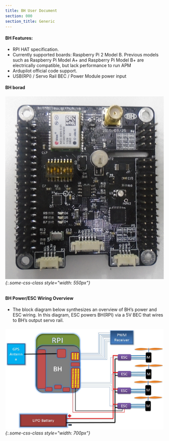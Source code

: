 ```yaml
---
title: BH User Document
section: 000
section_title: Generic
---
```



#### **BH Features:**
   * RPI HAT specification.
   * Currently supported boards:
     Raspberry Pi 2 Model B. Previous models such as Raspberry Pi Model A+ and Raspberry Pi Model B+ are electrically compatible, but lack performance to run APM
   * Ardupilot official code support.
   * USB(RPi) / Servo Rail BEC / Power Module power input

#### **BH borad**

######  ![interface diagram](/documents/2015/12/13/generic.user.manual.md/BH.jpg){:.some-css-class style="width: 550px"}


#### **BH Power/ESC Wiring Overview**

   * The block diagram below synthesizes an overview of BH’s power and ESC wiring. In this diagram, ESC powers BH(RPI) via a 5V BEC that wires to BH’s output servo rail.

######  ![interface diagram](/documents/2015/12/13/generic.user.manual.md/whole.jpg){:.some-css-class style="width: 700px"}